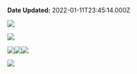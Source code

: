 **Date Updated:** 2022-01-11T23:45:14.000Z

![](https://s3.amazonaws.com/cdn.freshdesk.com/data/helpdesk/attachments/production/48177904836/original/O66q9aW67Bx0njwAdZyFtUr-8jhuzdZiCQ.png?1641924893)

![](https://s3.amazonaws.com/cdn.freshdesk.com/data/helpdesk/attachments/production/48176846402/original/eS4T-_R9IkJ6vVy4n8rWXW5jrAoNORy88A.png?1641572858)

![](https://s3.amazonaws.com/cdn.freshdesk.com/data/helpdesk/attachments/production/48176636745/original/lxR4q2u5eSSwm_UeWmyas4GVY280MBie8g.png?1641549577)![](https://s3.amazonaws.com/cdn.freshdesk.com/data/helpdesk/attachments/production/48176626420/original/oTyRqc29iYVjhFnq_2Y1RVDZ14p8ZFQjrQ.png?1641548487)![](https://s3.amazonaws.com/cdn.freshdesk.com/data/helpdesk/attachments/production/48176626350/original/GDGJI28TNVDJol871x2K6vfFbqYc4AnlIg.png?1641548465)

![](https://s3.amazonaws.com/cdn.freshdesk.com/data/helpdesk/attachments/production/48177195683/original/CPC4gKcRq0lJagSjgy8IhqBYXJskNWx4zw.png?1641803365)

  